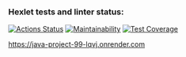 ### Hexlet tests and linter status:
[![Actions Status](https://github.com/kirill-ishtuganov/java-project-99/actions/workflows/hexlet-check.yml/badge.svg)](https://github.com/kirill-ishtuganov/java-project-99/actions)
[![Maintainability](https://api.codeclimate.com/v1/badges/0de446021baef80a1323/maintainability)](https://codeclimate.com/github/kirill-ishtuganov/java-project-99/maintainability)
[![Test Coverage](https://api.codeclimate.com/v1/badges/0de446021baef80a1323/test_coverage)](https://codeclimate.com/github/kirill-ishtuganov/java-project-99/test_coverage)

https://java-project-99-lqvj.onrender.com
